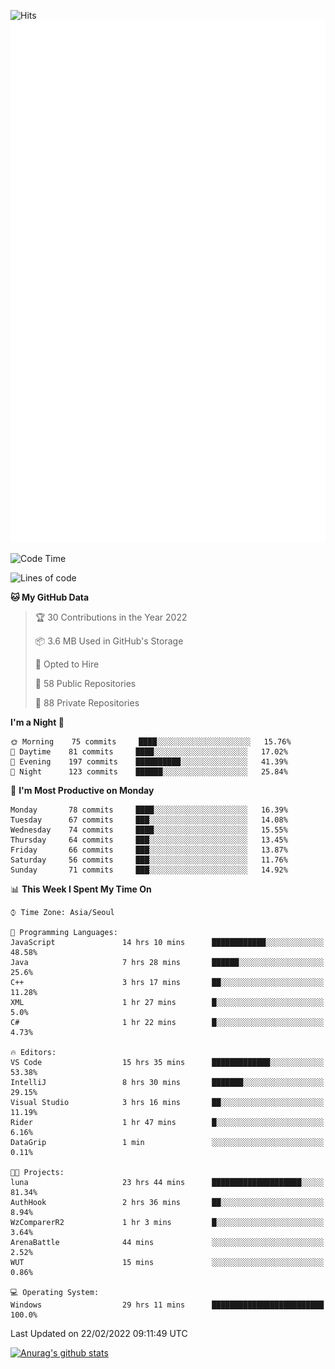 ![Hits](https://hits.seeyoufarm.com/api/count/incr/badge.svg?url=https%3A%2F%2Fgithub.com%2Fkokose1234&count_bg=%2379C83D&title_bg=%23555555&icon=apple.svg&icon_color=%23E7E7E7&title=hits&edge_flat=false)
<br/>
![Metrics](https://github.com/kokose1234/kokose1234/blob/main/github-metrics.svg)

<!--START_SECTION:waka-->
![Code Time](http://img.shields.io/badge/Code%20Time-497%20hrs%2022%20mins-blue)

![Lines of code](https://img.shields.io/badge/From%20Hello%20World%20I%27ve%20Written-8%20Million%20lines%20of%20code-blue)

**🐱 My GitHub Data** 

> 🏆 30 Contributions in the Year 2022
 > 
> 📦 3.6 MB Used in GitHub's Storage 
 > 
> 💼 Opted to Hire
 > 
> 📜 58 Public Repositories 
 > 
> 🔑 88 Private Repositories  
 > 
**I'm a Night 🦉** 

```text
🌞 Morning    75 commits     ████░░░░░░░░░░░░░░░░░░░░░   15.76% 
🌆 Daytime    81 commits     ████░░░░░░░░░░░░░░░░░░░░░   17.02% 
🌃 Evening    197 commits    ██████████░░░░░░░░░░░░░░░   41.39% 
🌙 Night      123 commits    ██████░░░░░░░░░░░░░░░░░░░   25.84%

```
📅 **I'm Most Productive on Monday** 

```text
Monday       78 commits     ████░░░░░░░░░░░░░░░░░░░░░   16.39% 
Tuesday      67 commits     ███░░░░░░░░░░░░░░░░░░░░░░   14.08% 
Wednesday    74 commits     ████░░░░░░░░░░░░░░░░░░░░░   15.55% 
Thursday     64 commits     ███░░░░░░░░░░░░░░░░░░░░░░   13.45% 
Friday       66 commits     ███░░░░░░░░░░░░░░░░░░░░░░   13.87% 
Saturday     56 commits     ███░░░░░░░░░░░░░░░░░░░░░░   11.76% 
Sunday       71 commits     ███░░░░░░░░░░░░░░░░░░░░░░   14.92%

```


📊 **This Week I Spent My Time On** 

```text
⌚︎ Time Zone: Asia/Seoul

💬 Programming Languages: 
JavaScript               14 hrs 10 mins      ████████████░░░░░░░░░░░░░   48.58% 
Java                     7 hrs 28 mins       ██████░░░░░░░░░░░░░░░░░░░   25.6% 
C++                      3 hrs 17 mins       ██░░░░░░░░░░░░░░░░░░░░░░░   11.28% 
XML                      1 hr 27 mins        █░░░░░░░░░░░░░░░░░░░░░░░░   5.0% 
C#                       1 hr 22 mins        █░░░░░░░░░░░░░░░░░░░░░░░░   4.73%

🔥 Editors: 
VS Code                  15 hrs 35 mins      █████████████░░░░░░░░░░░░   53.38% 
IntelliJ                 8 hrs 30 mins       ███████░░░░░░░░░░░░░░░░░░   29.15% 
Visual Studio            3 hrs 16 mins       ██░░░░░░░░░░░░░░░░░░░░░░░   11.19% 
Rider                    1 hr 47 mins        █░░░░░░░░░░░░░░░░░░░░░░░░   6.16% 
DataGrip                 1 min               ░░░░░░░░░░░░░░░░░░░░░░░░░   0.11%

🐱‍💻 Projects: 
luna                     23 hrs 44 mins      ████████████████████░░░░░   81.34% 
AuthHook                 2 hrs 36 mins       ██░░░░░░░░░░░░░░░░░░░░░░░   8.94% 
WzComparerR2             1 hr 3 mins         █░░░░░░░░░░░░░░░░░░░░░░░░   3.64% 
ArenaBattle              44 mins             ░░░░░░░░░░░░░░░░░░░░░░░░░   2.52% 
WUT                      15 mins             ░░░░░░░░░░░░░░░░░░░░░░░░░   0.86%

💻 Operating System: 
Windows                  29 hrs 11 mins      █████████████████████████   100.0%

```


 Last Updated on 22/02/2022 09:11:49 UTC
<!--END_SECTION:waka-->

[![Anurag's github stats](https://github-readme-stats.vercel.app/api?username=kokose1234&theme=dracula)](https://github.com/anuraghazra/github-readme-stats)



	
